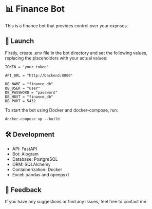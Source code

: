 # 📊 Finance Bot

This is a finance bot that provides control over your expnses.

## 🚀 Launch

Firstly, create .env file in the bot directory and set the following values, replacing the placeholders with your actual values:
```
TOKEN = "your_token"

API_URL = "http://backend:8000"

DB_NAME = "finance_db"
DB_USER = "user"
DB_PASSWORD = "password"
DB_HOST = "finance_db"
DB_PORT = 5432
```

To start the bot using Docker and docker-compose, run:
```
docker-compose up --build
```

## 🛠️ Development

* API: FastAPI
* Bot: Aiogram
* Database: PostgreSQL
* ORM: SQLAlchemy
* Containerization: Docker
* Excel: pandas and openpyxl

## 📩 Feedback

If you have any suggestions or find any issues, feel free to contact me.